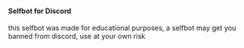 #### Selfbot for Discord

this selfbot was made for educational purposes, a selfbot may get you banned from discord, use at your own risk
